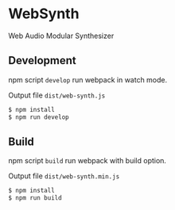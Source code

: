 # WebSynth

Web Audio Modular Synthesizer

## Development

npm script `develop` run webpack in watch mode. 

Output file `dist/web-synth.js`

```bash
$ npm install
$ npm run develop
```

## Build

npm script `build` run webpack with build option. 

Output file `dist/web-synth.min.js`

```bash
$ npm install
$ npm run build
```



